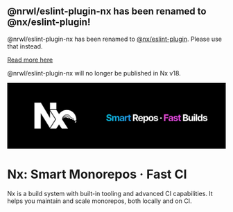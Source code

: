 ## @nrwl/eslint-plugin-nx has been renamed to @nx/eslint-plugin!

@nrwl/eslint-plugin-nx has been renamed to [@nx/eslint-plugin](https://www.npmjs.com/package/@nx/eslint-plugin). Please use that instead.

[Read more here](https://nx.dev/recipes/other/rescope)

@nrwl/eslint-plugin-nx will no longer be published in Nx v18.

<p style="text-align: center;"><img src="https://raw.githubusercontent.com/nrwl/nx/master/images/nx.png" width="600" alt="Nx - Smart Monorepos · Fast CI"></p>

# Nx: Smart Monorepos · Fast CI

Nx is a build system with built-in tooling and advanced CI capabilities. It helps you maintain and scale monorepos, both locally and on CI.
